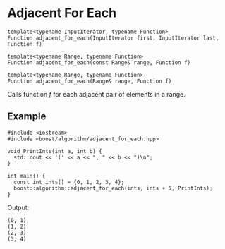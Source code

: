 Adjacent For Each
=================

    template<typename InputIterator, typename Function>
    Function adjacent_for_each(InputIterator first, InputIterator last, Function f)

    template<typename Range, typename Function>
    Function adjacent_for_each(const Range& range, Function f)

    template<typename Range, typename Function>
    Function adjacent_for_each(Range& range, Function f)

Calls function *f* for each adjacent pair of elements in a range.


Example
-------

    #include <iostream>
    #include <boost/algorithm/adjacent_for_each.hpp>

    void PrintInts(int a, int b) {
      std::cout << '(' << a << ", " << b << ")\n";
    }

    int main() {
      const int ints[] = {0, 1, 2, 3, 4};
      boost::algorithm::adjacent_for_each(ints, ints + 5, PrintInts);
    }

Output:

    (0, 1)
    (1, 2)
    (2, 3)
    (3, 4)
